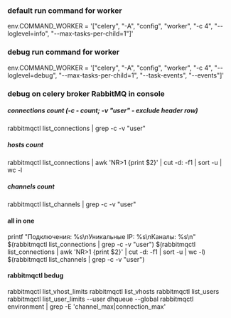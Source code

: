 ### default run command for worker
env.COMMAND_WORKER = '["celery", "-A", "config", "worker", "-c 4", "--loglevel=info", "--max-tasks-per-child=1"]'
### debug run command for worker
env.COMMAND_WORKER = '["celery", "-A", "config", "worker", "-c 4", "--loglevel=debug", "--max-tasks-per-child=1", "--task-events",  "--events"]'


### debug on celery broker RabbitMQ in console
##### connections count (-c - count; -v "user" - exclude header row)
rabbitmqctl list_connections | grep -c -v "user"
##### hosts count
rabbitmqctl list_connections | awk 'NR>1 {print $2}' | cut -d: -f1 | sort -u | wc -l
##### channels count
rabbitmqctl list_channels | grep -c -v "user"
#### all in one
printf "Подключения: %s\nУникальные IP: %s\nКаналы: %s\n"   $(rabbitmqctl list_connections | grep -c -v "user")   $(rabbitmqctl list_connections | awk 'NR>1 {print $2}' | cut -d: -f1 | sort -u | wc -l)   $(rabbitmqctl list_channels | grep -c -v "user")

#### rabbitmqctl bedug
rabbitmqctl list_vhost_limits
rabbitmqctl list_vhosts
rabbitmqctl list_users
rabbitmqctl list_user_limits --user dhqueue --global
rabbitmqctl environment | grep -E 'channel_max|connection_max'
